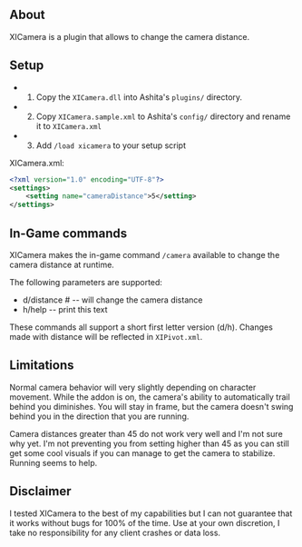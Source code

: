 ## About

XICamera is a plugin that allows to change the camera distance.

## Setup

- 1) Copy the `XICamera.dll` into Ashita's `plugins/` directory.
- 2) Copy `XICamera.sample.xml` to Ashita's `config/` directory and rename it to `XICamera.xml`
- 3) Add `/load xicamera` to your setup script

XICamera.xml:

```xml
<?xml version="1.0" encoding="UTF-8"?>
<settings>
    <setting name="cameraDistance">5</setting>
</settings>
```
## In-Game commands

XICamera makes the in-game command `/camera` available to change the camera distance at runtime.

The following parameters are supported:

- d/distance #     -- will change the camera distance
- h/help                 -- print this text

These commands all support a short first letter version (d/h).
Changes made with distance will be reflected in `XIPivot.xml`.

## Limitations

Normal camera behavior will very slightly depending on character movement. While the addon is on, the camera's ability to automatically trail behind you diminishes. You will stay in frame, but the camera doesn't swing behind you in the direction that you are running.

Camera distances greater than 45 do not work very well and I'm not sure why yet. I'm not preventing you from setting higher than 45 as you can still get some cool visuals if you can manage to get the camera to stabilize. Running seems to help.

## Disclaimer

I tested XICamera to the best of my capabilities but I can not guarantee that it works without bugs for 100% of the time.
Use at your own discretion, I take no responsibility for any client crashes or data loss.
